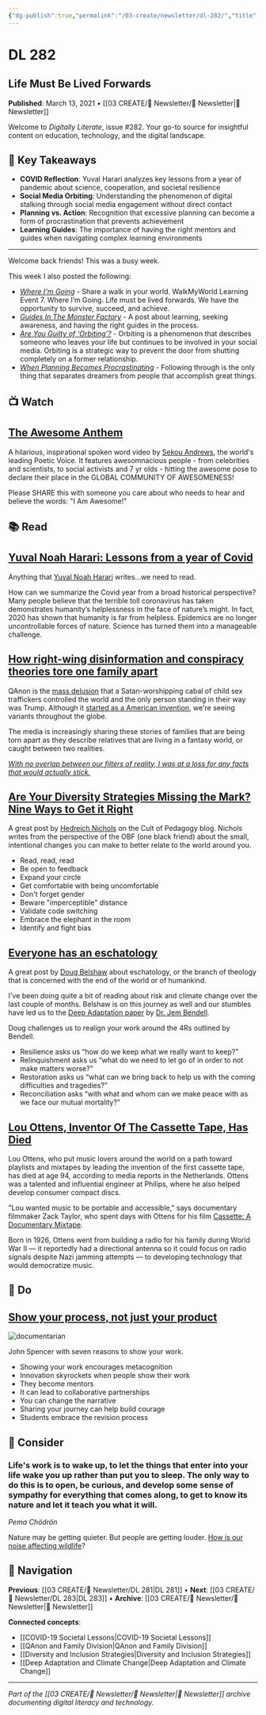 ```yaml
---
{"dg-publish":true,"permalink":"/03-create/newsletter/dl-282/","title":"Life Must Be Lived Forwards","tags":["covid-lessons","social-orbiting","procrastination","digital-guides","awesome-mindset","life-direction"],"created":"2021-03-13","updated":"2025-01-29"}
---
```



# DL 282
## Life Must Be Lived Forwards

**Published**: March 13, 2021 • [[03 CREATE/📧 Newsletter/📧 Newsletter\|📧 Newsletter]]

Welcome to *Digitally Literate*, issue #282. Your go-to source for insightful content on education, technology, and the digital landscape.

## 🔖 Key Takeaways
- **COVID Reflection**: Yuval Harari analyzes key lessons from a year of pandemic about science, cooperation, and societal resilience
- **Social Media Orbiting**: Understanding the phenomenon of digital stalking through social media engagement without direct contact
- **Planning vs. Action**: Recognition that excessive planning can become a form of procrastination that prevents achievement
- **Learning Guides**: The importance of having the right mentors and guides when navigating complex learning environments

---

Welcome back friends! This was a busy week.

This week I also posted the following:

- *[Where I'm Going](https://walkmy.world/start-walking/walk2021/le7/)* \- Share a walk in your world. WalkMyWorld Learning Event 7. Where I’m Going. Life must be lived forwards. We have the opportunity to survive, succeed, and achieve.  
- *[Guides In The Monster Factory](https://wiobyrne.com/guides-in-the-monster-factory/)* \- A post about learning, seeking awareness, and having the right guides in the process.
- *[Are You Guilty of ‘Orbiting’?](https://wiobyrne.com/are-you-guilty-of-orbiting/)* \- Orbiting is a phenomenon that describes someone who leaves your life but continues to be involved in your social media. Orbiting is a strategic way to prevent the door from shutting completely on a former relationship. 
- *[When Planning Becomes Procrastinating](https://wiobyrne.com/when-planning-becomes-procrastinating/)* \- Following through is the only thing that separates dreamers from people that accomplish great things. 

## 📺 Watch

## [The Awesome Anthem](https://www.youtube.com/watch?v=ehnl0cd-rcw)

A hilarious, inspirational spoken word video by [Sekou Andrews](http://sekouandrews.com/), the world's leading Poetic Voice.  It features awesomnacious people - from celebrities and scientists, to social activists and 7 yr olds - hitting the awesome pose to declare their place in the GLOBAL COMMUNITY OF AWESOMENESS!

Please SHARE this with someone you care about who needs to hear and believe the words: "I Am Awesome!"

## 📚 Read

## [Yuval Noah Harari: Lessons from a year of Covid](https://www.ft.com/content/f1b30f2c-84aa-4595-84f2-7816796d6841)

Anything that [Yuval Noah Harari](https://www.ynharari.com/) writes...we need to read. 

How can we summarize the Covid year from a broad historical perspective? Many people believe that the terrible toll coronavirus has taken demonstrates humanity’s helplessness in the face of nature’s might. In fact, 2020 has shown that humanity is far from helpless. Epidemics are no longer uncontrollable forces of nature. Science has turned them into a manageable challenge.

## [How right-wing disinformation and conspiracy theories tore one family apart](https://www.washingtonpost.com/nation/interactive/2021/disinformation-conspiracy-family/)

QAnon is the [mass delusion](https://www.buzzfeednews.com/article/drumoorhouse/qanon-mass-collective-delusion-buzzfeed-news-copy-desk) that a Satan-worshipping cabal of child sex traffickers controlled the world and the only person standing in their way was Trump. Although it [started as a American invention](https://www.washingtonpost.com/opinions/2021-03-10/qanon-japan-germany-colombia-conspiracy-theories-disinformation/), we're seeing variants throughout the globe.

The media is increasingly sharing these stories of families that are being torn apart as they describe relatives that are living in a fantasy world, or caught between two realities. 

[*With no overlap between our filters of reality, I was at a loss for any facts that would actually stick.*](https://www.buzzfeednews.com/article/albertsamaha/qanon-parents-millennial-children) 


## [Are Your Diversity Strategies Missing the Mark? Nine Ways to Get it Right](https://www.cultofpedagogy.com/diversity-strategies/)

A great post by [Hedreich Nichols](https://twitter.com/Hedreich) on the Cult of Pedagogy blog. Nichols writes from the perspective of the OBF (one black friend) about the small, intentional changes you can make to better relate to the world around you. 
- Read, read, read
- Be open to feedback
- Expand your circle
- Get comfortable with being uncomfortable
- Don't forget gender
- Beware "imperceptible" distance
- Validate code switching
- Embrace the elephant in the room
- Identify and fight bias

## [Everyone has an eschatology](https://dougbelshaw.com/blog/2021-03-08/deep-adaptation/)

A great post by [Doug Belshaw](https://dougbelshaw.com/) about eschatology, or the branch of theology that is concerned with the end of the world or of humankind.

I've been doing quite a bit of reading about risk and climate change over the last couple of months. Belshaw is on this journey as well and our stumbles have led us to the [Deep Adaptation paper](https://jembendell.com/2019-05-15/deep-adaptation-versions/) by [Dr. Jem Bendell](https://en.wikipedia.org/wiki/Jem_Bendell). 

Doug challenges us to realign your work around the 4Rs outlined by Bendell.

- Resilience asks us “how do we keep what we really want to keep?”
- Relinquishment asks us “what do we need to let go of in order to not make matters worse?”
- Restoration asks us “what can we bring back to help us with the coming difficulties and tragedies?”
- Reconciliation asks “with what and whom can we make peace with as we face our mutual mortality?” 

## [Lou Ottens, Inventor Of The Cassette Tape, Has Died](https://www.npr.org/2021-03-10/975598869/lou-ottens-inventor-of-the-cassette-tape-has-died)

Lou Ottens, who put music lovers around the world on a path toward playlists and mixtapes by leading the invention of the first cassette tape, has died at age 94, according to media reports in the Netherlands. Ottens was a talented and influential engineer at Philips, where he also helped develop consumer compact discs.

"Lou wanted music to be portable and accessible," says documentary filmmaker Zack Taylor, who spent days with Ottens for his film [Cassette: A Documentary Mixtape](https://www.cassettefilm.com/).

Born in 1926, Ottens went from building a radio for his family during World War II — it reportedly had a directional antenna so it could focus on radio signals despite Nazi jamming attempts — to developing technology that would democratize music.

## 🔨 Do

## [Show your process, not just your product](https://spencerauthor.com/seven-reasons-to-show-your-work/)

![documentarian](https://spencerauthor.com/wp-content/uploads/2019/03/kleon-quote.png)

John Spencer with seven reasons to show your work.
- Showing your work encourages metacognition
- Innovation skyrockets when people show their work
- They become mentors
- It can lead to collaborative partnerships
- You can change the narrative
- Sharing your journey can help build courage
- Students embrace the revision process

## 🤔 Consider

### Life's work is to wake up, to let the things that enter into your life wake you up rather than put you to sleep. The only way to do this is to open, be curious, and develop some sense of sympathy for everything that comes along, to get to know its nature and let it teach you what it will.

*Pema Chödrön*

Nature may be getting quieter. But people are getting louder. [How is our noise affecting wildlife](https://www.commondreams.org/views/2021-03-07/sounds-silence-extinction-erasing-earths-music)?

## 🔗 Navigation

**Previous**: [[03 CREATE/📧 Newsletter/DL 281\|DL 281]] • **Next**: [[03 CREATE/📧 Newsletter/DL 283\|DL 283]] • **Archive**: [[03 CREATE/📧 Newsletter/📧 Newsletter\|📧 Newsletter]]

**Connected concepts**:
- [[COVID-19 Societal Lessons\|COVID-19 Societal Lessons]]
- [[QAnon and Family Division\|QAnon and Family Division]]
- [[Diversity and Inclusion Strategies\|Diversity and Inclusion Strategies]]
- [[Deep Adaptation and Climate Change\|Deep Adaptation and Climate Change]]

---

*Part of the [[03 CREATE/📧 Newsletter/📧 Newsletter\|📧 Newsletter]] archive documenting digital literacy and technology.*
